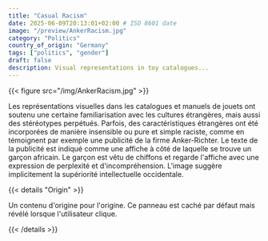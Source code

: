 ```yaml
---
title: "Casual Racism"
date: 2025-06-09T20:13:01+02:00 # ISO 8601 date
image: "/preview/AnkerRacism.jpg"
category: "Politics"
country_of_origin: "Germany"
tags: ["politics", "gender"]
draft: false
description: Visual representations in toy catalogues...
---
```




{{< figure src="/img/AnkerRacism.jpg" >}}

Les représentations visuelles dans les catalogues et manuels de jouets ont soutenu une certaine familiarisation avec les cultures étrangères, mais aussi des stéréotypes perpétués. Parfois, des caractéristiques étrangères ont été incorporées de manière insensible ou pure et simple raciste, comme en témoignent par exemple une publicité de la firme Anker-Richter. Le texte de la publicité est indiqué comme une affiche à côté de laquelle se trouve un garçon africain. Le garçon est vêtu de chiffons et regarde l'affiche avec une expression de perplexité et d'incompréhension. L'image suggère implicitement la supériorité intellectuelle occidentale.

{{< details "Origin" >}}

Un contenu d'origine pour l'origine. Ce panneau est caché par défaut mais révélé lorsque l'utilisateur clique.

{{< /details >}}

